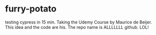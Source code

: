 # furry-potato
testing cypress in 15 min. Taking the Udemy Course by Maurice de Beijer. This idea and the code are his.
The repo name is ALLLLLLL github. LOL!
